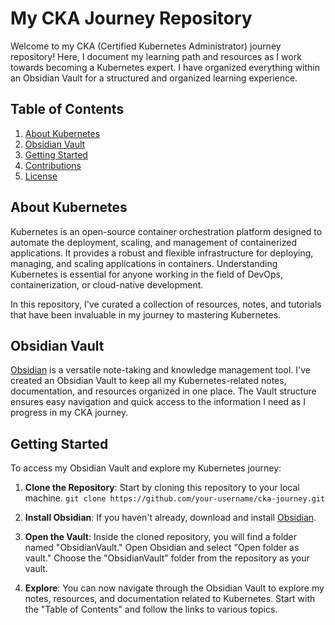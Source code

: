 # My CKA Journey Repository

Welcome to my CKA (Certified Kubernetes Administrator) journey repository! Here, I document my learning path and resources as I work towards becoming a Kubernetes expert. I have organized everything within an Obsidian Vault for a structured and organized learning experience.

## Table of Contents
1. [About Kubernetes](#about-kubernetes)
2. [Obsidian Vault](#obsidian-vault)
3. [Getting Started](#getting-started)
4. [Contributions](#contributions)
5. [License](#license)

## About Kubernetes

Kubernetes is an open-source container orchestration platform designed to automate the deployment, scaling, and management of containerized applications. It provides a robust and flexible infrastructure for deploying, managing, and scaling applications in containers. Understanding Kubernetes is essential for anyone working in the field of DevOps, containerization, or cloud-native development.

In this repository, I've curated a collection of resources, notes, and tutorials that have been invaluable in my journey to mastering Kubernetes.

## Obsidian Vault

[Obsidian](https://obsidian.md/) is a versatile note-taking and knowledge management tool. I've created an Obsidian Vault to keep all my Kubernetes-related notes, documentation, and resources organized in one place. The Vault structure ensures easy navigation and quick access to the information I need as I progress in my CKA journey.

## Getting Started

To access my Obsidian Vault and explore my Kubernetes journey:

1. **Clone the Repository**: Start by cloning this repository to your local machine.
   `git clone https://github.com/your-username/cka-journey.git`

2. **Install Obsidian**: If you haven't already, download and install [Obsidian](https://obsidian.md/).
    
3. **Open the Vault**: Inside the cloned repository, you will find a folder named "ObsidianVault." Open Obsidian and select "Open folder as vault." Choose the "ObsidianVault" folder from the repository as your vault.
    
4. **Explore**: You can now navigate through the Obsidian Vault to explore my notes, resources, and documentation related to Kubernetes. Start with the "Table of Contents" and follow the links to various topics.
